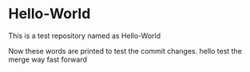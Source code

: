 # Hello-World
This is a test repository named as Hello-World

Now these words are printed to test the commit changes.
hello
test the merge way fast forward
